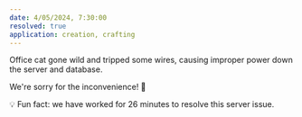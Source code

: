 ```yaml
---
date: 4/05/2024, 7:30:00
resolved: true
application: creation, crafting
---
```


Office cat gone wild and tripped some wires, causing improper power down the server and database.

We're sorry for the inconvenience! 🙇

💡 Fun fact: we have worked for 26 minutes to resolve this server issue.
